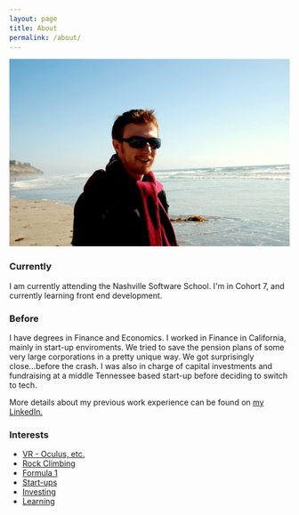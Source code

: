 ```yaml
---
layout: page
title: About
permalink: /about/
---
```


[![](/images/LeonPeck.jpg)](#)

### Currently

I am currently attending the Nashville Software School.  I'm in Cohort 7, and currently learning front end development.

### Before

I have degrees in Finance and Economics.  I worked in Finance in California, mainly in start-up enviroments.  We tried to save the pension plans of some very large corporations in a pretty unique way.  We got surprisingly close...before the crash.  I was also in charge of capital investments and fundraising at a middle Tennessee based start-up before deciding to switch to tech.

More details about my previous work experience can be found on [my LinkedIn.](www.linkedin.com/pub/leon-peck/4/969/a1/)

### Interests

*   [VR - Oculus, etc.](http://www.inquisitr.com/1514927/what-is-oculus-rift-and-why-does-kevin-spacey-think-it-will-change-storytelling-forever/)
*   [Rock Climbing](http://www.climbnashville.com/west/)
*   [Formula 1](http://youtu.be/K2cNqaPSHv0)
*   [Start-ups](http://youtu.be/vDwzmJpI4io)
*   [Investing](http://buffettfaq.com)
*   [Learning](http://www.quora.com)
